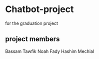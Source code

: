 # Chatbot-project
for the graduation project

## project members
Bassam
Tawfik
Noah
Fady
Hashim
Mechial
